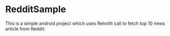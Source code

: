 # RedditSample
This is a simple android project which uses Retrofit call to fetch top 10 news article from Reddit.
